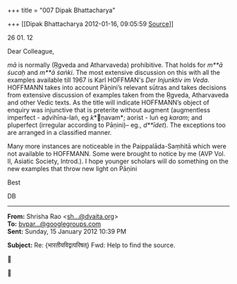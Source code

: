 +++
title = "007 Dipak Bhattacharya"

+++
[[Dipak Bhattacharya	2012-01-16, 09:05:59 [Source](https://groups.google.com/g/bvparishat/c/ogzWvZMnxo0)]]



26 01. 12

Dear Colleague,

*mā* is normally (Ṛgveda and Atharvaveda) prohibitive. That holds for *m**ā śucaḥ* and *m**ā śaṅki*. The most extensive discussion on this with all the examples available till 1967 is Karl HOFFMAN's *Der Injunktiv im Veda*. HOFFMANN takes into account Pāṇini’s relevant sūtras and takes decisions from extensive discussion of examples taken from the Ṛgveda, Atharvaveda and other Vedic texts. As the title will indicate HOFFMANN’s object of enquiry was injunctive that is preterite without augment (augmentless imperfect - aḍvihīna-laṅ, eg *k**ṇavam*; aorist - luṅ eg *karam*; and pluperfect (irregular according to Pāṇini)– eg., *d**īdet*). The exceptions too are arranged in a classified manner.

Many more instances are noticeable in the Paippalāda-Saṃhitā which were not available to HOFFMANN. Some were brought to notice by me (AVP Vol. II, Asiatic Society, Introd.). I hope younger scholars will do something on the new examples that throw new light on Pāṇini

Best

DB

------------------------------------------------------------------------

**From:** Shrisha Rao \<[sh...@dvaita.org]()\>  
**To:** [bvpar...@googlegroups.com]()  
**Sent:** Sunday, 15 January 2012 10:39 PM

  
**Subject:** Re: {भारतीयविद्वत्परिषत्} Fwd: Help to find the source.  





